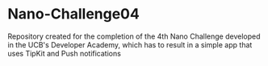 # Nano-Challenge04
Repository created for the completion of the 4th Nano Challenge developed in the UCB's Developer Academy, which has to result in a simple app that uses TipKit and Push notifications
